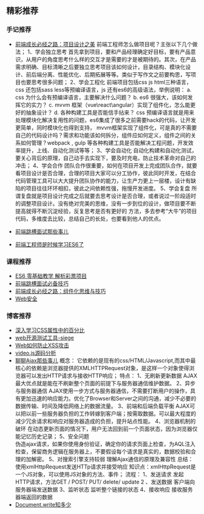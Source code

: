 ## 精彩推荐

### 手记推荐

- [前端成长必经之路：项目设计之美](https://www.imooc.com/article/22808)
	前端工程师怎么做项目呢？主张以下几个做法；
1、学会独立思考
	首先拿到项目，要和产品经理确定好目标，要有产品意识，从用户的角度思考什么样的交互才是需要的才是被期待的。其次，在产品需求明确、目标清晰之后要独立思考项目该如何设计，目录结构、模块化设计、前后端分离、性能优化、后期拓展等等。类似于写作文之前要构思，写项目也要思考很多问题；
2、学会工程化
	前端项目包括css js html三种语言，css 还包括sass less等预编译语言，js 还有es6的高级语法，举例说明：
	a. css 为什么会有预编译语言，主要解决什么问题？
	b. es6 很强大，该如何发挥它的实力？
	c. mvvm 框架（vue\react\angular）实现了组件化，怎么能更好的抽象设计？
	d.  各种构建工具是否能信手拈来？
	css 预编译语言就是用来处理模块化解决复用性的问题，es6集成了很多之前需要hack的代码，让开发更简单，同时模块化也得到支持， mvvm框架实现了组件化，可是真的不需要自己的代码设计吗？需求和功能该如何拆分，组件应如何定义，组件之间的关系如何管理？webpack , gulp  等各种构建工具是否能解决工程问题，开发效率提升，上线、自动化测试等等；
3、学会自动化
	自动化构建和自动化测试，要关心背后的原理，自己动手去实现下，要及时充电，防止技术革命对自己的冲击；
4、学会合作
	团队合作很重要，如何在项目开发上完成团队合作，就要看项目设计是否合理，合理的项目大家可以分工协作，彼此同时开发，在结合代码管理工具可以大大提升团队协作的能力，让生产力更上一层楼，设计有缺陷的项目往往环环相扣，彼此之间依赖性强，拖慢开发进度。
5、学会复盘
	所谓复盘就是项目设计完成之后就要去思考设计是否合理，或者说过一阶段适时的调整项目设计。没有绝对完美的思维，没有一步到位的设计，做项目要不断提高就得不断沉淀经验，反复思考是否有更好的 方法，多去参考“大牛”的项目代码，多维度去比较，总结自己的长处，也要看到他人的优点。

- [前端跳槽面试那些事儿](https://www.imooc.com/article/20010)
- [前端工程师是时候学习ES6了](https://www.imooc.com/article/17720)



### 课程推荐

- [ES6 零基础教学 解析彩票项目](https://coding.imooc.com/class/98.html)
- [前端跳槽面试必备技巧](https://coding.imooc.com/class/129.html)
- [前端成长必经之路：组件化思维与技巧](https://coding.imooc.com/class/175.html)
- [Web安全](https://www.imooc.com/learn/812)


### 博客推荐

- [深入学习CSS属性中的百分比](https://segmentfault.com/a/1190000010425830)
- [web开源测试工具-siege](https://segmentfault.com/a/1190000009635163)
- [Web如何防止XSS攻击](https://segmentfault.com/a/1190000007752362)
- [video.js源码分析](https://segmentfault.com/a/1190000007131342)
- [聊聊Ajax那些事儿](https://segmentfault.com/a/1190000006669043)
	概念： 它依赖的是现有的css/HTML/Javascript,而其中最核心的依赖是浏览器提供的XMLHTTPRequest对象，是这样一个对象使得浏览器可以发出HTTP请求与接收HTTP响应；
	特点：
1、无刷新更新数据
	AJAX最大优点就是能在不刷新整个页面的前提下与服务器通信维护数据。
2、异步与服务器通信
	AJAX使用一步方式与服务器通信，不需要打断用户的操作，具有更加迅速的响应能力。优化了Browser和Server之间的沟通，减少不必要的数据传输、时间及降低网络上的数据流量。
3、前端和后端负载平衡
	AJAX可以把以前一些服务器负担的工作转嫁到客户端；按需取数据。可以最大程度的减少冗余请求和响应对服务器造成的负担，提升站点性能。
4、浏览器机制的破环
	在动态更新页面的情况下，用户无法回到前一个页面状态，因为浏览器仅能记忆历史记录；
5、安全问题	
	伪造ajax请求，如果你使用身份验证，确定你的请求页面上检查，为AQL注入检查，保留商务逻辑在服务器上，不要假设每个请求是真实的，数据校验和合理的加解密。
5、对搜索引擎支持较弱
理解Ajax通信的原理及兼容性
	总结：使用xmlHttpRequest发送HTTp请求并接受响应
	知识点：xmlHttpRequest是一个JS对象，可以使用JS对象的方法、事件；
	流程：
1、发送请求
	发起HTTP请求，方法GET / POST/ PUT/ delete/ update
2 、发送数据
	客户端向服务器端发送数据
3、监听状态
	监听整个链接的状态
4、接收响应
	接收服务器端返回的数据 
- [Document.write知多少](https://segmentfault.com/a/1190000006197157)
